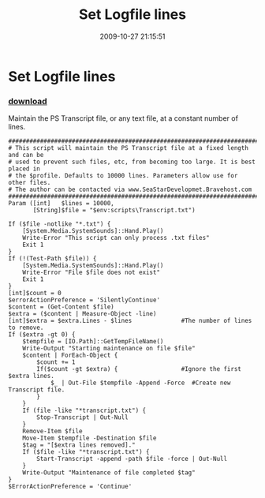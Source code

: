 ﻿---
pid:            1424
parent:         0
children:       
poster:         Archdeacon
title:          Set Logfile lines
date:           2009-10-27 21:15:51
description:    Maintain the PS Transcript file, or any text file, at a constant number of lines.
format:         posh
---

# Set Logfile lines

### [download](1424.ps1)  

Maintain the PS Transcript file, or any text file, at a constant number of lines.

```posh
################################################################################
# This script will maintain the PS Transcript file at a fixed length and can be 
# used to prevent such files, etc, from becoming too large. It is best placed in
# the $profile. Defaults to 10000 lines. Parameters allow use for other files.
# The author can be contacted via www.SeaStarDevelopmet.Bravehost.com
################################################################################
Param ([int]   $lines = 10000,
       [String]$file = "$env:scripts\Transcript.txt")
	   
If ($file -notlike "*.txt") {
	[System.Media.SystemSounds]::Hand.Play()
	Write-Error "This script can only process .txt files"
	Exit 1
}
If (!(Test-Path $file)) {
	[System.Media.SystemSounds]::Hand.Play()
	Write-Error "File $file does not exist"
	Exit 1
}
[int]$count = 0
$errorActionPreference = 'SilentlyContinue'
$content = (Get-Content $file)
$extra = ($content | Measure-Object -line)
[int]$extra = $extra.Lines - $lines              #The number of lines to remove.
If ($extra -gt 0) {
    $tempfile = [IO.Path]::GetTempFileName()
	Write-Output "Starting maintenance on file $file"
	$content | ForEach-Object {
    	$count += 1
  		If($count -gt $extra) {                  #Ignore the first $extra lines.
			$_ | Out-File $tempfile -Append -Force  #Create new Transcript file.
		}
	}
	If (file -like "*transcript.txt") { 
		Stop-Transcript | Out-Null
	}
	Remove-Item $file
	Move-Item $tempfile -Destination $file
	$tag = "[$extra lines removed]."
	If ($file -like "*transcript.txt") {
		Start-Transcript -append -path $file -force | Out-Null
	}
	Write-Output "Maintenance of file completed $tag"
}
$ErrorActionPreference = 'Continue'

```
